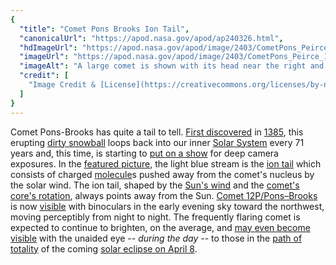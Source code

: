```yaml
---
{
  "title": "Comet Pons Brooks Ion Tail",
  "canonicalUrl": "https://apod.nasa.gov/apod/ap240326.html",
  "hdImageUrl": "https://apod.nasa.gov/apod/image/2403/CometPons_Peirce_5119.jpg",
  "imageUrl": "https://apod.nasa.gov/apod/image/2403/CometPons_Peirce_1080.jpg",
  "imageAlt": "A large comet is shown with its head near the right and a light blue flowing ion tail flowing across into the rest of the image. Please see the explanation for more detailed information.",
  "credit": [
    "Image Credit & [License](https://creativecommons.org/licenses/by-nc-nd/2.0/): [James Peirce](https://www.flickr.com/photos/jamespeirce/)"
  ]
}
---
```


Comet Pons-Brooks has quite a tail to tell. [First discovered](https://en.wikipedia.org/wiki/12P/Pons%E2%80%93Brooks#Observational_history) in [1385](https://en.wikipedia.org/wiki/1385), this erupting [dirty snowball](https://science.nasa.gov/solar-system/comets/facts/) loops back into our inner [Solar System](https://science.nasa.gov/solar-system/facts/) every 71 years and, this time, is starting to [put on a show](https://i.ytimg.com/vi/YXmt_QrqXUE/maxresdefault.jpg) for deep camera exposures. In the [featured picture](https://www.flickr.com/photos/jamespeirce/53600572168/in/pool-apods/), the light blue stream is the [ion tail](http://burro.astr.cwru.edu/Academics/Astr221/SolarSys/Comets/tails.html) which consists of charged [molecule](https://en.wikipedia.org/wiki/Molecule)s pushed away from the comet's nucleus by the solar wind. The ion tail, shaped by the [Sun's wind](https://apod.nasa.gov/apod/ap000318.html) and the [comet's core's rotation](https://apod.nasa.gov/apod/ap240318.html), always points away from the Sun. [Comet 12P/Pons–Brooks](https://apod.nasa.gov/apod/ap240216.html) is now [visible](https://theskylive.com/where-is-12p) with binoculars in the early evening sky toward the northwest, moving perceptibly from night to night. The frequently flaring comet is expected to continue to brighten, on the average, and [may even become visible](https://theskylive.com/12p-info) with the unaided eye -- _during the day_ \-- to those in the [path of totality](https://svs.gsfc.nasa.gov/5219/) of the coming [solar eclipse on April 8](https://science.nasa.gov/eclipses/future-eclipses/eclipse-2024/where-when/).
